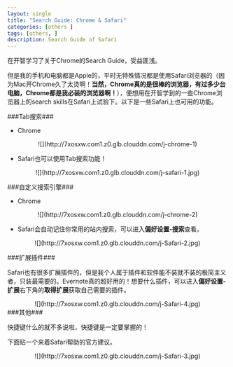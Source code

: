 ```yaml
---
layout: single
title: "Search Guide: Chrome & Safari"
categories: [others ]
tags: [others, ]
description: Search Guide of Safari
---
```

在开智学习了关于Chrome的Search Guide，受益匪浅。

但是我的手机和电脑都是Apple的，平时无特殊情况都是使用Safari浏览器的（因为Mac开Chrome久了太烫啊！**当然，Chrome真的是很棒的浏览器，有过多少台电脑，Chrome都是我必装的浏览器啊！**），便想用在开智学到的一些Chrome浏览器上的search skills在Safari上试验下。以下是一些Safari上也可用的功能。

###Tab搜索###
- Chrome

<center>
![](http://7xosxw.com1.z0.glb.clouddn.com/j-chrome-1)
</center>

- Safari也可以使用Tab搜索功能！

<center>
![](http://7xosxw.com1.z0.glb.clouddn.com/j-safari-1.jpg)
</center>

###自定义搜索引擎###

- Chrome

<center>
![](http://7xosxw.com1.z0.glb.clouddn.com/j-chrome-2)
</center>

- Safari会自动记住你常用的站内搜索，可以进入**偏好设置-搜索**查看。

<center>
![](http://7xosxw.com1.z0.glb.clouddn.com/j-Safari-2.jpg)
</center>

###扩展插件###

Safari也有很多扩展插件的，但是我个人属于插件和软件能不装就不装的极简主义者，只装最需要的。Evernote真的超好用的！想要什么插件，可以进入**偏好设置-扩展**右下角的**取得扩展**获取自己需要的插件。

<center>
![](http://7xosxw.com1.z0.glb.clouddn.com/j-Safari-4.jpg)
</center>
###其他###

快捷键什么的就不多说啦，快捷键是一定要掌握的！

下面贴一个来着Safari帮助的官方建议。
<center>
![](http://7xosxw.com1.z0.glb.clouddn.com/j-Safari-3.jpg)
</center>
